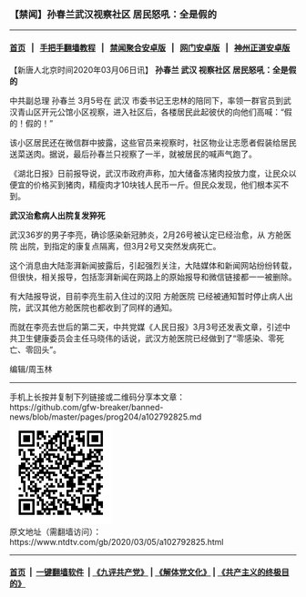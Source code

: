### 【禁闻】孙春兰武汉视察社区 居民怒吼：全是假的
------------------------

#### [首页](https://github.com/gfw-breaker/banned-news/blob/master/README.md) &nbsp;&nbsp;|&nbsp;&nbsp; [手把手翻墙教程](https://github.com/gfw-breaker/guides/wiki) &nbsp;&nbsp;|&nbsp;&nbsp; [禁闻聚合安卓版](https://github.com/gfw-breaker/bn-android) &nbsp;&nbsp;|&nbsp;&nbsp; [网门安卓版](https://github.com/oGate2/oGate) &nbsp;&nbsp;|&nbsp;&nbsp; [神州正道安卓版](https://github.com/SzzdOgate/update) 



<div><div class="post_content" itemprop="articleBody">
 <p>
  【新唐人北京时间2020年03月06日讯】
  <strong>
   <ok href="https://www.ntdtv.com/gb/孙春兰.htm">
    孙春兰
   </ok>
   <ok href="https://www.ntdtv.com/gb/武汉.htm">
    武汉
   </ok>
   视察社区 居民怒吼：全是假的
  </strong>
 </p>
 <p>
  中共副总理
  <ok href="https://www.ntdtv.com/gb/孙春兰.htm">
   孙春兰
  </ok>
  3月5号在
  <ok href="https://www.ntdtv.com/gb/武汉.htm">
   武汉
  </ok>
  市委书记王忠林的陪同下，率领一群官员到武汉青山区开元公馆小区视察，进入社区后，各楼居民此起彼伏的向他们高喊：“假的！假的！”
 </p>
 <p>
  该小区居民还在微信群中披露，这些官员来视察时，社区物业让志愿者假装给居民送菜送肉。据说，最后孙春兰只视察了一半，就被居民的喊声气跑了。
 </p>
 <p>
  《湖北日报》日前报导说，武汉市政府声称，加大储备冻猪肉投放力度，让民众以便宜的价格买到猪肉，精瘦肉才10块钱人民币一斤。但民众发现，他们根本买不到。
 </p>
 <p>
  <strong>
   武汉治愈病人出院复发猝死
  </strong>
 </p>
 <p>
  武汉36岁的男子李亮，确诊感染新冠肺炎，2月26号被认定已经治愈，从
  <ok href="https://www.ntdtv.com/gb/方舱医院.htm">
   方舱医院
  </ok>
  出院，到指定的康复点隔离，但3月2号又突然发病死亡。
 </p>
 <p>
  这个消息由大陆澎湃新闻披露后，引起强烈关注，大陆媒体和新闻网站纷纷转载，但很快，相关报导，包括澎湃新闻在网路上的原始报导和微信链接都一一被删除。
 </p>
 <p>
  有大陆报导说，目前李亮生前入住过的汉阳
  <ok href="https://www.ntdtv.com/gb/方舱医院.htm">
   方舱医院
  </ok>
  已经被通知暂时停止病人出院，武汉其他方舱医院也都收到了同样的通知。
 </p>
 <p>
  而就在李亮去世后的第二天，中共党媒《人民日报》3月3号还发表文章，引述中共卫生健康委员会主任马晓伟的话说，武汉方舱医院已经做到了“零感染、零死亡、零回头”。
 </p>
 <p>
  编辑/周玉林
 </p>
 <div class="single_ad">
 </div>
</div>
</div>
<hr/>
手机上长按并复制下列链接或二维码分享本文章：<br/>
https://github.com/gfw-breaker/banned-news/blob/master/pages/prog204/a102792825.md <br/>
<a href='https://github.com/gfw-breaker/banned-news/blob/master/pages/prog204/a102792825.md'><img src='https://github.com/gfw-breaker/banned-news/blob/master/pages/prog204/a102792825.md.png'/></a> <br/>
原文地址（需翻墙访问）：https://www.ntdtv.com/gb/2020/03/05/a102792825.html


------------------------
#### [首页](https://github.com/gfw-breaker/banned-news/blob/master/README.md) &nbsp;|&nbsp; [一键翻墙软件](https://github.com/gfw-breaker/nogfw/blob/master/README.md) &nbsp;| [《九评共产党》](https://github.com/gfw-breaker/9ping.md/blob/master/README.md#九评之一评共产党是什么) | [《解体党文化》](https://github.com/gfw-breaker/jtdwh.md/blob/master/README.md) | [《共产主义的终极目的》](https://github.com/gfw-breaker/gczydzjmd.md/blob/master/README.md)


<img src='http://gfw-breaker.win/banned-news/pages/prog204/a102792825.md' width='0px' height='0px'/>